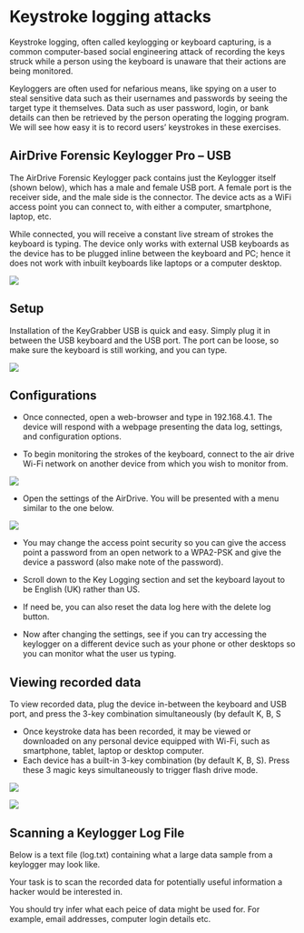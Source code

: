 # Keystroke logging attacks 
  Keystroke logging, often called keylogging or keyboard capturing, is a common computer-based social engineering attack of recording the keys struck while a person using the keyboard is unaware that their actions are being monitored. 

Keyloggers are often used for nefarious means, like spying on a user to steal sensitive data such as their usernames and passwords by seeing the target type it themselves. Data such as user password, login, or bank details can then be retrieved by the person operating the logging program.
We will see how easy it is to record users’ keystrokes in these exercises.
	 
 ## AirDrive Forensic Keylogger Pro – USB
 The AirDrive Forensic Keylogger pack contains just the Keylogger itself (shown below), which has a male and female USB port. A female port is the receiver side, and the male side is the connector. The device acts as a WiFi access point you can connect to, with either a computer, smartphone, laptop, etc.
 
 While connected, you will receive a constant live stream of strokes the keyboard is typing. The device only works with external USB keyboards as the device has to be plugged inline between the keyboard and PC; hence it does not work with inbuilt keyboards like laptops or a computer desktop. 
 
 ![](https://github.com/CS-Outreach-Session/Cyber-Hygiene/blob/main/images/AirDrive_Forensic_Keylogger%20Pro_USB.PNG)
 
  ## Setup
  
  Installation of the KeyGrabber USB is quick and easy. Simply plug it in between the USB keyboard and the USB port. The port can be loose, so make sure the keyboard is still working, and you can type.

![](https://github.com/CS-Outreach-Session/Cyber-Hygiene/blob/main/images/Setup_AirDrive_Forensic_Keylogger%20Pro_USB.PNG)

## Configurations 
* Once connected, open a web-browser and type in 192.168.4.1. The device will respond with a webpage presenting the data log, settings, and configuration options.

* To begin monitoring the strokes of the keyboard, connect to the air drive Wi-Fi network on another device from which you wish to monitor from.

![](https://github.com/CS-Outreach-Session/Cyber-Hygiene/blob/main/images/Configuring_AirDrive_Forensic_Keylogger%20Pro_USB.PNG)

* Open the settings of the AirDrive. You will be presented with a menu similar to the one below.

![](https://github.com/CS-Outreach-Session/Cyber-Hygiene/blob/main/images/Configuring2_AirDrive_Forensic_Keylogger%20Pro_USB.PNG)

* You may change the access point security so you can give the access point a password from an open network to a WPA2-PSK and give the device a password (also make note of the password).
*  Scroll down to the Key Logging section and set the keyboard layout to be English (UK) rather than US.
* If need be, you can also reset the data log here with the delete log button. 

* Now after changing the settings, see if you can try accessing the keylogger on a different device such as your phone or other desktops so you can monitor what the user us typing. 


## Viewing recorded data

To view recorded data, plug the device in-between the keyboard and USB port, and press the 3-key combination simultaneously (by default K, B, S

* Once keystroke data has been recorded, it may be viewed or downloaded on any personal device equipped with Wi-Fi, such as smartphone, tablet, laptop or desktop computer.
* Each device has a built-in 3-key combination (by default K, B, S). Press these 3 magic keys simultaneously to trigger flash drive mode. 

![](https://github.com/CS-Outreach-Session/Cyber-Hygiene/blob/main/images/KeyGrabber_Keybord.PNG)


![](https://github.com/CS-Outreach-Session/Cyber-Hygiene/blob/main/images/KeyLogger_protection.png)


## Scanning a Keylogger Log File

Below is a text file (log.txt) containing what a large data sample from a keylogger may look like.

Your task is to scan the recorded data for potentially useful information a hacker would be interested in. 

You should try infer what each peice of data might be used for. For example, email addresses, computer login details etc.  

